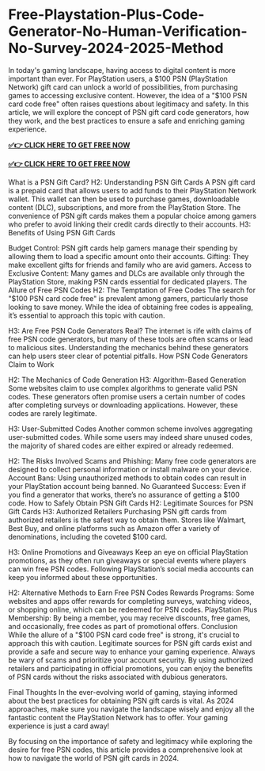 # Free-Playstation-Plus-Code-Generator-No-Human-Verification-No-Survey-2024-2025-Method
In today's gaming landscape, having access to digital content is more important than ever. For PlayStation users, a $100 PSN (PlayStation Network) gift card can unlock a world of possibilities, from purchasing games to accessing exclusive content. However, the idea of a "$100 PSN card code free" often raises questions about legitimacy and safety. In this article, we will explore the concept of PSN gift card code generators, how they work, and the best practices to ensure a safe and enriching gaming experience.

**[✅👉 CLICK HERE TO GET FREE NOW](https://millenniumit.xyz/psn)**

**[✅👉 CLICK HERE TO GET FREE NOW](https://millenniumit.xyz/psn)**

What is a PSN Gift Card?
H2: Understanding PSN Gift Cards A PSN gift card is a prepaid card that allows users to add funds to their PlayStation Network wallet. This wallet can then be used to purchase games, downloadable content (DLC), subscriptions, and more from the PlayStation Store. The convenience of PSN gift cards makes them a popular choice among gamers who prefer to avoid linking their credit cards directly to their accounts. H3: Benefits of Using PSN Gift Cards

Budget Control: PSN gift cards help gamers manage their spending by allowing them to load a specific amount onto their accounts. Gifting: They make excellent gifts for friends and family who are avid gamers. Access to Exclusive Content: Many games and DLCs are available only through the PlayStation Store, making PSN cards essential for dedicated players. The Allure of Free PSN Codes H2: The Temptation of Free Codes The search for "$100 PSN card code free" is prevalent among gamers, particularly those looking to save money. While the idea of obtaining free codes is appealing, it’s essential to approach this topic with caution.

H3: Are Free PSN Code Generators Real? The internet is rife with claims of free PSN code generators, but many of these tools are often scams or lead to malicious sites. Understanding the mechanics behind these generators can help users steer clear of potential pitfalls. How PSN Code Generators Claim to Work

H2: The Mechanics of Code Generation H3: Algorithm-Based Generation Some websites claim to use complex algorithms to generate valid PSN codes. These generators often promise users a certain number of codes after completing surveys or downloading applications. However, these codes are rarely legitimate.

H3: User-Submitted Codes Another common scheme involves aggregating user-submitted codes. While some users may indeed share unused codes, the majority of shared codes are either expired or already redeemed.

H2: The Risks Involved Scams and Phishing: Many free code generators are designed to collect personal information or install malware on your device. Account Bans: Using unauthorized methods to obtain codes can result in your PlayStation account being banned. No Guaranteed Success: Even if you find a generator that works, there’s no assurance of getting a $100 code. How to Safely Obtain PSN Gift Cards H2: Legitimate Sources for PSN Gift Cards H3: Authorized Retailers Purchasing PSN gift cards from authorized retailers is the safest way to obtain them. Stores like Walmart, Best Buy, and online platforms such as Amazon offer a variety of denominations, including the coveted $100 card.

H3: Online Promotions and Giveaways Keep an eye on official PlayStation promotions, as they often run giveaways or special events where players can win free PSN codes. Following PlayStation’s social media accounts can keep you informed about these opportunities.

H2: Alternative Methods to Earn Free PSN Codes Rewards Programs: Some websites and apps offer rewards for completing surveys, watching videos, or shopping online, which can be redeemed for PSN codes. PlayStation Plus Membership: By being a member, you may receive discounts, free games, and occasionally, free codes as part of promotional offers. Conclusion While the allure of a "$100 PSN card code free" is strong, it's crucial to approach this with caution. Legitimate sources for PSN gift cards exist and provide a safe and secure way to enhance your gaming experience. Always be wary of scams and prioritize your account security. By using authorized retailers and participating in official promotions, you can enjoy the benefits of PSN cards without the risks associated with dubious generators.

Final Thoughts In the ever-evolving world of gaming, staying informed about the best practices for obtaining PSN gift cards is vital. As 2024 approaches, make sure you navigate the landscape wisely and enjoy all the fantastic content the PlayStation Network has to offer. Your gaming experience is just a card away!

By focusing on the importance of safety and legitimacy while exploring the desire for free PSN codes, this article provides a comprehensive look at how to navigate the world of PSN gift cards in 2024.
